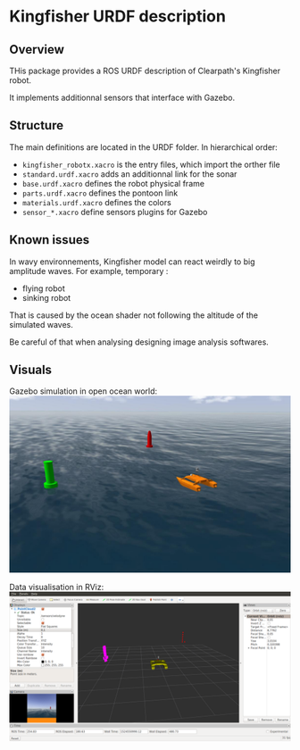 # Kingfisher URDF description

## Overview

THis package provides a ROS URDF description of Clearpath's Kingfisher robot.

It implements additionnal sensors that interface with Gazebo.

## Structure

The main definitions are located in the URDF folder. In hierarchical order:
- `kingfisher_robotx.xacro` is the entry files, which import the orther file
- `standard.urdf.xacro` adds an additionnal link for the sonar
- `base.urdf.xacro` defines the robot physical frame
- `parts.urdf.xacro` defines the pontoon link
- `materials.urdf.xacro` defines the colors
- `sensor_*.xacro` define sensors plugins for Gazebo

## Known issues

In wavy environnements, Kingfisher model can react weirdly to big amplitude waves. For example, temporary :
- flying robot 
- sinking robot

That is caused by the ocean shader not following the altitude of the simulated waves.

Be careful of that when analysing designing image analysis softwares.

## Visuals

Gazebo simulation in open ocean world:
![Gazebo view](images/ocean_buoys_2_gazebo.jpg)

Data visualisation in RViz:
![Rviz view](images/ocean_buoys_2_rviz.png)


